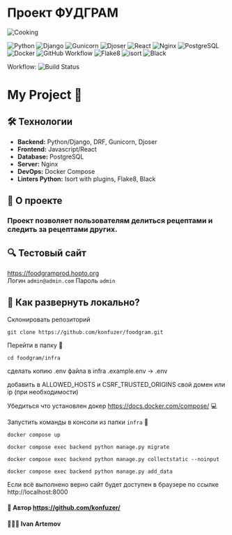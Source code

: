 

#  Проект ФУДГРАМ 
![Cooking](https://img.shields.io/badge/Cooking-FOODGRAM%20App-orange?style=for-the-badge&logo=chef&logoColor=white)

![Python](https://img.shields.io/badge/Python-3.11%2B-blue?logo=python&logoColor=white)
![Django](https://img.shields.io/badge/Django-5.1%2B-success?logo=django&logoColor=white)
![Gunicorn](https://img.shields.io/badge/Gunicorn-20.1-green?logo=gunicorn)
![Djoser](https://img.shields.io/badge/Djoser-2.3-orange?logo=django)
![React](https://img.shields.io/badge/React-17-blue?logo=react)
![Nginx](https://img.shields.io/badge/Nginx-1.25-green?logo=nginx)
![PostgreSQL](https://img.shields.io/badge/PostgreSQL-13-blue?logo=postgresql)
![Docker](https://img.shields.io/badge/Docker-Compose-blue?logo=docker)
![GitHub Workflow](https://img.shields.io/badge/GitHub_Actions-CI/CD-blue?logo=githubactions)
![Flake8](https://img.shields.io/badge/code%20style-Flake8-blue?logo=python&logoColor=white)
![isort](https://img.shields.io/badge/imports-isort-%2336a9ae?style=for-the-badge)
![Black](https://img.shields.io/badge/code%20style-black-000000.svg)


Workflow:
![Build Status](https://github.com/konfuzer/foodgram/actions/workflows/main.yml/badge.svg)

# My Project 🚀


## 🛠 Технологии
- **Backend:** Python/Django, DRF, Gunicorn, Djoser
- **Frontend:** Javascript/React
- **Database:** PostgreSQL
- **Server:** Nginx
- **DevOps:** Docker Compose
- **Linters Python:** Isort with plugins, Flake8, Black


## 📌 О проекте

###  Проект позволяет пользователям делиться рецептами и следить за рецептами других.


## 🔍 Тестовый сайт

https://foodgramprod.hopto.org 
<br>
Логин `admin@admin.com`
Пароль `admin`



## 🔧 Как развернуть локально?

Склонировать репозиторий 

`git clone https://github.com/konfuzer/foodgram.git`

Перейти в папку 📁
 
`cd foodgram/infra`

сделать копию .env файла в infra .example.env -> .env

добавить в ALLOWED_HOSTS и CSRF_TRUSTED_ORIGINS свой домен или ip (при необходимости)

Убедиться что установлен докер https://docs.docker.com/compose/ 💻

Запустить команды в консоли из папки `infra` 📁

`docker compose up`

`docker compose exec backend python manage.py migrate`

`docker compose exec backend python manage.py collectstatic --noinput`

`docker compose exec backend python manage.py add_data`

Если всё выполнено верно сайт будет доступен в браузере по ссылке http://localhost:8000




#### 🪪 Автор https://github.com/konfuzer/ 
#### 🧑🏼‍💻 Ivan Artemov
